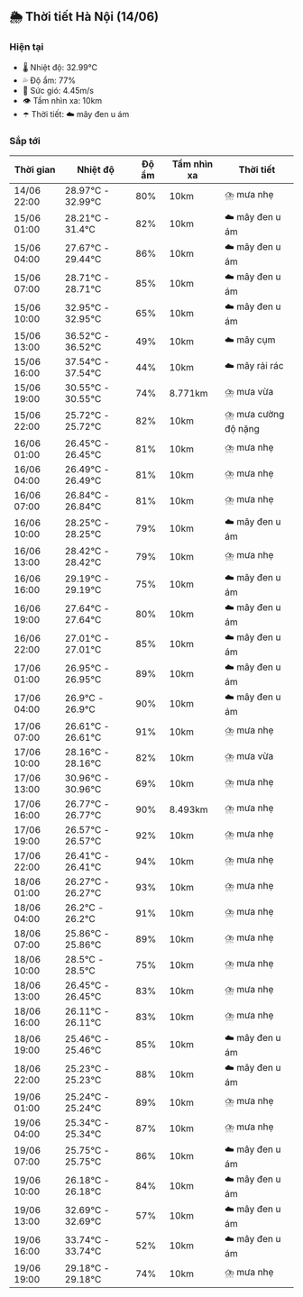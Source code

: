 ## 🌦️ Thời tiết Hà Nội (14/06)

### Hiện tại

- 🌡️ Nhiệt độ: 32.99℃
- 💦 Độ ẩm: 77%
- 💨 Sức gió: 4.45m/s
- 👁️ Tầm nhìn xa: 10km
- ☂️ Thời tiết: ☁️ mây đen u ám

### Sắp tới

| Thời gian | Nhiệt độ | Độ ẩm | Tầm nhìn xa | Thời tiết |
| --- | --- | --- | --- | --- |
| 14/06 22:00 | 28.97℃ - 32.99℃ | 80% | 10km | ⛈️ mưa nhẹ |
| 15/06 01:00 | 28.21℃ - 31.4℃ | 82% | 10km | ☁️ mây đen u ám |
| 15/06 04:00 | 27.67℃ - 29.44℃ | 86% | 10km | ☁️ mây đen u ám |
| 15/06 07:00 | 28.71℃ - 28.71℃ | 85% | 10km | ☁️ mây đen u ám |
| 15/06 10:00 | 32.95℃ - 32.95℃ | 65% | 10km | ☁️ mây đen u ám |
| 15/06 13:00 | 36.52℃ - 36.52℃ | 49% | 10km | ☁️ mây cụm |
| 15/06 16:00 | 37.54℃ - 37.54℃ | 44% | 10km | ☁️ mây rải rác |
| 15/06 19:00 | 30.55℃ - 30.55℃ | 74% | 8.771km | ⛈️ mưa vừa |
| 15/06 22:00 | 25.72℃ - 25.72℃ | 82% | 10km | ⛈️ mưa cường độ nặng |
| 16/06 01:00 | 26.45℃ - 26.45℃ | 81% | 10km | ⛈️ mưa nhẹ |
| 16/06 04:00 | 26.49℃ - 26.49℃ | 81% | 10km | ⛈️ mưa nhẹ |
| 16/06 07:00 | 26.84℃ - 26.84℃ | 81% | 10km | ⛈️ mưa nhẹ |
| 16/06 10:00 | 28.25℃ - 28.25℃ | 79% | 10km | ☁️ mây đen u ám |
| 16/06 13:00 | 28.42℃ - 28.42℃ | 79% | 10km | ⛈️ mưa nhẹ |
| 16/06 16:00 | 29.19℃ - 29.19℃ | 75% | 10km | ☁️ mây đen u ám |
| 16/06 19:00 | 27.64℃ - 27.64℃ | 80% | 10km | ☁️ mây đen u ám |
| 16/06 22:00 | 27.01℃ - 27.01℃ | 85% | 10km | ☁️ mây đen u ám |
| 17/06 01:00 | 26.95℃ - 26.95℃ | 89% | 10km | ☁️ mây đen u ám |
| 17/06 04:00 | 26.9℃ - 26.9℃ | 90% | 10km | ☁️ mây đen u ám |
| 17/06 07:00 | 26.61℃ - 26.61℃ | 91% | 10km | ⛈️ mưa nhẹ |
| 17/06 10:00 | 28.16℃ - 28.16℃ | 82% | 10km | ⛈️ mưa vừa |
| 17/06 13:00 | 30.96℃ - 30.96℃ | 69% | 10km | ⛈️ mưa nhẹ |
| 17/06 16:00 | 26.77℃ - 26.77℃ | 90% | 8.493km | ⛈️ mưa nhẹ |
| 17/06 19:00 | 26.57℃ - 26.57℃ | 92% | 10km | ⛈️ mưa nhẹ |
| 17/06 22:00 | 26.41℃ - 26.41℃ | 94% | 10km | ⛈️ mưa nhẹ |
| 18/06 01:00 | 26.27℃ - 26.27℃ | 93% | 10km | ⛈️ mưa nhẹ |
| 18/06 04:00 | 26.2℃ - 26.2℃ | 91% | 10km | ⛈️ mưa nhẹ |
| 18/06 07:00 | 25.86℃ - 25.86℃ | 89% | 10km | ⛈️ mưa nhẹ |
| 18/06 10:00 | 28.5℃ - 28.5℃ | 75% | 10km | ⛈️ mưa nhẹ |
| 18/06 13:00 | 26.45℃ - 26.45℃ | 83% | 10km | ⛈️ mưa nhẹ |
| 18/06 16:00 | 26.11℃ - 26.11℃ | 83% | 10km | ⛈️ mưa nhẹ |
| 18/06 19:00 | 25.46℃ - 25.46℃ | 85% | 10km | ☁️ mây đen u ám |
| 18/06 22:00 | 25.23℃ - 25.23℃ | 88% | 10km | ☁️ mây đen u ám |
| 19/06 01:00 | 25.24℃ - 25.24℃ | 89% | 10km | ⛈️ mưa nhẹ |
| 19/06 04:00 | 25.34℃ - 25.34℃ | 87% | 10km | ⛈️ mưa nhẹ |
| 19/06 07:00 | 25.75℃ - 25.75℃ | 86% | 10km | ☁️ mây đen u ám |
| 19/06 10:00 | 26.18℃ - 26.18℃ | 84% | 10km | ☁️ mây đen u ám |
| 19/06 13:00 | 32.69℃ - 32.69℃ | 57% | 10km | ☁️ mây đen u ám |
| 19/06 16:00 | 33.74℃ - 33.74℃ | 52% | 10km | ☁️ mây đen u ám |
| 19/06 19:00 | 29.18℃ - 29.18℃ | 74% | 10km | ⛈️ mưa nhẹ |
